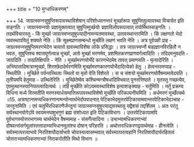 +++
title = "10 मुग्धाधिकरणम्"

+++
14. जाग्रत्स्वप्नसुषुप्तिरूपावस्थाविशेषान् परिशोध्यानन्तरं मूर्च्छारूपा सुषुप्तितुल्यावस्था विचार्यत इति सङ्गतिः । जाग्रत्स्वप्नयोः प्रज्ञायुक्तत्वात् सुषुप्तिमूर्च्छयोः प्रज्ञाविलोपरूपत्वात् तयोर्मिथस्सङ्गतिः । तदर्थविचारस्तु - किं मूर्च्छा जाग्रत्स्वप्नसुषुप्त्यादीनामन्यतमावस्था, उतावस्थान्तरमिति । किं लक्षणतो भेदो व्यवस्थापयितुं शक्यते नेति । किं सूक्ष्मप्राणसम्बन्धो मूर्च्छेति लक्षणं भवति नेति । अत्र पूर्वपक्षी प्राह - जाग्रत्स्वप्नसुषुप्तिमरणभेदेन चत्वारो ह्यवस्थाविशेषा लोके प्रसिद्धाः । तत्र जाग्रत्स्वप्नौ बाह्यज्ञानविरहितौ न भवतः, सुषुप्तिश्च श्वासपूर्णत्वान्न मूर्च्छा, अतो मूर्च्छा मरणमेव, प्रशमितकरणप्राणवर्गत्वादिति । तदिदमनुवदति - जाग्रदिति । तत्प्रतिक्षिपति - नेति । मूर्च्छामरणयोर्भेदे कारणभेदमेव तावत् प्रमाणयति - मृत्यादेरिति । अभिघातादिमात्रान्मूर्च्छा, शिरश्छेदादेर्मरणमिति मूर्च्छामरणकारणयोर्भेदादित्येको हेतुः । हेत्वन्तरमप्याह - स्थितीति । मूर्च्छिते पर्यन्तस्थिताः स्थितो वा मृतो वेति विशेरते । स च संशयो मूर्च्छामरणयोर्वैषम्यमावेदयति । तृतीयमपि हेतुमाह - उत्थितेरिति । मूर्च्छितेष्वेव कश्चिन्मन्त्रौषधादिविभवात् पुनरुत्तिष्ठते । मृतस्तु गच्छत्येव, एवमुत्थानस्यानियतत्वादित्यर्थः । तर्हि मूर्च्छेति कोऽयमवस्थाविशेष इत्याशङ्क्याह - मर्तुमिति । मर्तुं प्रक्रम्य विधिना मध्ये विरमतीति मरणस्यार्धसम्पत्तिरूपावस्थाविशेषो मूर्च्छेति परिकल्पनीयमिति । अर्धमरणं मूर्च्छेत्यर्थः ॥15. अत्राष्टानामप्यधिकरणानामन्योन्यार्थभेदोपपादनात् पेटिकाभेदमुत्तरपेटिकायामवान्तरपेटिकाभेदञ्चाह - जन्तूनामिति । एवं चतुर्भिरधिकरणैर्जन्तूनां जाग्रत्स्वप्नसुषुप्त्याद्यवस्थासु यद्वैशसं तद्दर्शितम् । अतः परंतु सर्वस्थानयोगेऽपि स्वयमनघशुभगुणं ब्रह्म संशोध्यत इति पेटिकाविभागः । उत्तरपेटिकायामपि पूर्वभागस्योत्तरभागस्य चार्थभेदेन वैषम्यमाह - संसर्गेत्यादिना । उभाभ्यामधिकरणाभ्यां दोषवत्संसर्गमूलांस्तत्तादाम्याभिधानमूलांश्च दोषान् परिहरति । अथोत्तराधिकरणद्वयार्थमाह - हीनत्वेति । सर्वस्मात्परत्वाभावे निरतिशयौदार्याभावे चोपास्यत्वासम्भवात् सर्वस्मात्परत्वहानिं निरतिशयौदार्यरहितत्वं चोत्तराभ्यामधिकरणाभ्यां निराकरोतीति मिथो विभागः ॥